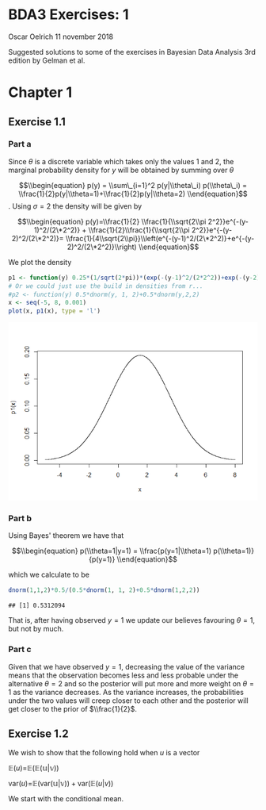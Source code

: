 BDA3 Exercises: 1
================
Oscar Oelrich
11 november 2018

Suggested solutions to some of the exercises in Bayesian Data Analysis 3rd edition by Gelman et al.

Chapter 1
=========

Exercise 1.1
------------

### Part a

Since *θ* is a discrete variable which takes only the values 1 and 2, the marginal probability density for *y* will be obtained by summing over *θ*

$$\\begin{equation}
p(y) = \\sum\_{i=1}^2 p(y|\\theta\_i) p(\\theta\_i) = \\frac{1}{2}p(y|\\theta=1)+\\frac{1}{2}p(y|\\theta=2)
\\end{equation}$$
 . Using *σ* = 2 the density will be given by

$$\\begin{equation}
p(y)=\\frac{1}{2} \\frac{1}{\\sqrt{2\\pi 2^2}}e^{-(y-1)^2/(2\*2^2)}   + \\frac{1}{2}\\frac{1}{\\sqrt{2\\pi 2^2}}e^{-(y-2)^2/(2\*2^2)}= \\frac{1}{4\\sqrt{2\\pi}}\\left(e^{-(y-1)^2/(2\*2^2)}+e^{-(y-2)^2/(2\*2^2)}\\right)
\\end{equation}$$

We plot the density

``` r
p1 <- function(y) 0.25*(1/sqrt(2*pi))*(exp(-(y-1)^2/(2*2^2))+exp(-(y-2)^2/(2*2^2)))
# Or we could just use the build in densities from r...
#p2 <- function(y) 0.5*dnorm(y, 1, 2)+0.5*dnorm(y,2,2)
x <- seq(-5, 8, 0.001)
plot(x, p1(x), type = 'l')
```

![](bda3-exercises-1_files/figure-markdown_github/unnamed-chunk-1-1.png)

### Part b

Using Bayes' theorem we have that

$$\\begin{equation}
p(\\theta=1|y=1) = \\frac{p(y=1|\\theta=1) p(\\theta=1)}{p(y=1)}
\\end{equation}$$

which we calculate to be

``` r
dnorm(1,1,2)*0.5/(0.5*dnorm(1, 1, 2)+0.5*dnorm(1,2,2))
```

    ## [1] 0.5312094

That is, after having observed *y* = 1 we update our believes favouring *θ* = 1, but not by much.

### Part c

Given that we have observed *y* = 1, decreasing the value of the variance means that the observation becomes less and less probable under the alternative *θ* = 2 and so the posterior will put more and more weight on *θ* = 1 as the variance decreases. As the variance increases, the probabilities under the two values will creep closer to each other and the posterior will get closer to the prior of $\\frac{1}{2}$.

Exercise 1.2
------------

We wish to show that the following hold when *u* is a vector

𝔼(*u*)=𝔼(𝔼(𝕦|𝕧))

var(*u*)=𝔼(var(𝕦|𝕧)) + var(𝔼(*u*|*v*))

We start with the conditional mean.
